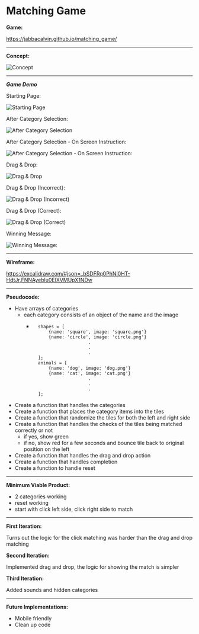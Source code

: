 # Matching Game

**Game:**

 https://jabbacalvin.github.io/matching_game/

---

**Concept:**

![Concept](assets/images/readme/concept.png)

---

***Game Demo***

Starting Page:

![Starting Page](assets/images/readme/01.png)

After Category Selection:

![After Category Selection](assets/images/readme/02.png)

After Category Selection - On Screen Instruction:

![After Category Selection - On Screen Instruction:](assets/images/readme/03.png)

Drag & Drop:

![Drag & Drop](assets/images/readme/04.png)

Drag & Drop (Incorrect):

![Drag & Drop (Incorrect)](assets/images/readme/05.png)

Drag & Drop (Correct):

![Drag & Drop (Correct)](assets/images/readme/06.png)

Winning Message:

![Winning Message:](assets/images/readme/07.png)

---

**Wireframe:** 

https://excalidraw.com/#json=_bSDFRq0PhNl0HT-HdtJr,FNNAyeblu0ElXVMUpX1NDw

---

**Pseudocode:**
- Have arrays of categories
    - each category consists of an object of the name and the image
        - ```e.g.
            shapes = [
                {name: 'square', image: 'square.png'}
                {name: 'circle', image: 'circle.png'}
                               .
                               .
                               .   
            ];
            animals = [
                {name: 'dog', image: 'dog.png'}
                {name: 'cat', image: 'cat.png'}
                               .
                               .
                               .   
            ];
- Create a function that handles the categories
- Create a function that places the category items into the tiles
- Create a function that randomize the tiles for both the left and right side
- Create a function that handles the checks of the tiles being matched correctly or not
    - if yes, show green
    - if no, show red for a few seconds and bounce tile back to original position on the left
- Create a function that handles the drag and drop action
- Create a function that handles completion
- Create a function to handle reset

---

**Minimum Viable Product:**
- 2 categories working
- reset working
- start with click left side, click right side to match

---

**First Iteration:**

Turns out the logic for the click matching was harder than the drag and drop matching

**Second Iteration:**

Implemented drag and drop, the logic for showing the match is simpler

**Third Iteration:**

Added sounds and hidden categories

---

**Future Implementations:**
- Mobile friendly
- Clean up code
